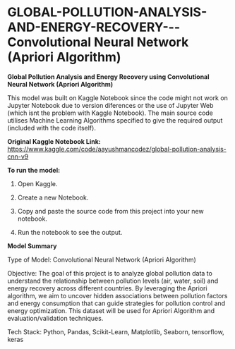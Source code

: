 # GLOBAL-POLLUTION-ANALYSIS-AND-ENERGY-RECOVERY---Convolutional Neural Network (Apriori Algorithm)
**Global Pollution Analysis and Energy Recovery using Convolutional Neural Network (Apriori Algorithm)**

This model was built on Kaggle Notebook since the code might not work on Jupyter Notebook due to version diferences or the use of Jupyter Web (which isnt the problem with Kaggle Notebook). The main source code utilises Machine Learning Algorithms specified to give the required output (included with the code itself).
 
**Original Kaggle Notebook Link:** https://www.kaggle.com/code/aayushmancodez/global-pollution-analysis-cnn-v9

**To run the model:**

1) Open Kaggle.

2) Create a new Notebook.

3) Copy and paste the source code from this project into your new notebook.

4) Run the notebook to see the output.

**Model Summary**

Type of Model: Convolutional Neural Network (Apriori Algorithm)

Objective: The goal of this project is to analyze global pollution data to understand the relationship between pollution levels (air, water, soil) and energy recovery across different countries. By leveraging the Apriori algorithm, we aim to uncover hidden associations between pollution factors and energy consumption that can guide strategies for pollution control and energy optimization. This dataset will be used for Apriori Algorithm and evaluation/validation techniques.

Tech Stack: Python, Pandas, Scikit-Learn, Matplotlib, Seaborn, tensorflow, keras

